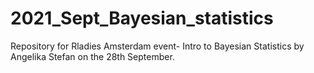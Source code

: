 # 2021_Sept_Bayesian_statistics
Repository for Rladies Amsterdam event- Intro to Bayesian Statistics by Angelika Stefan on the 28th September.
